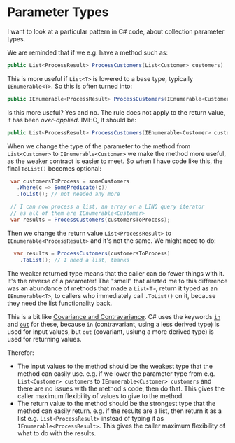 # Parameter Types

I want to look at a particular pattern in C# code, about collection parameter types.

We are reminded that if we e.g. have a method such as:

```csharp
public List<ProcessResult> ProcessCustomers(List<Customer> customers)
```

This is more useful if `List<T>` is lowered to a base type, typically `IEnumerable<T>`. So this is often turned into:

```csharp
public IEnumerable<ProcessResult> ProcessCustomers(IEnumerable<Customer> customers)
```

Is this more useful? Yes and no. The rule does not apply to the return value, it has been _over-applied_.  IMHO, It should be:

```csharp
public List<ProcessResult> ProcessCustomers(IEnumerable<Customer> customers)
```

When we change the type of the parameter to the method from `List<Customer>` to `IEnumerable<Customer>` we make the method more useful,
 as the weaker contract is easier to meet. So when I have code like this, the final `ToList()` becomes optional:

 ```csharp
  var customersToProcess = someCustomers
    .Where(c => SomePredicate(c))
    .ToList(); // not needed any more

  // I can now process a list, an array or a LINQ query iterator
  // as all of them are IEnumerable<Customer> 
  var results = ProcessCustomers(customersToProcess);
 ```

Then we change the return value  `List<ProcessResult>` to `IEnumerable<ProcessResult>` and it's not the same. We might need to do:

```csharp
  var results = ProcessCustomers(customersToProcess)
    .ToList(); // I need a list, thanks
```

The weaker returned type means that the caller can do fewer things with it. It's the reverse of a parameter!
The "smell" that alerted me to this difference was an abundance of methods that made a `List<T>`, return it typed as an `IEnumerable<T>`, to callers who immediately call `.ToList()` on it,
because they need the list functionality back.

This is a bit like [Covariance and Contravariance](https://docs.microsoft.com/en-us/dotnet/csharp/programming-guide/concepts/covariance-contravariance/).
C# uses the keywords [`in`](https://docs.microsoft.com/en-us/dotnet/csharp/language-reference/keywords/in-generic-modifier) and [`out`](https://docs.microsoft.com/en-us/dotnet/csharp/language-reference/keywords/out-generic-modifier) for these, because `in` (contravariant, using a less derived type) is used for input values, but  `out` (covariant, usiung a more derived type) is used for returning values.

Therefor:

* The input values to the method should be the weakest type that the method can easily use. e.g. if we lower the parameter type from e.g. `List<Customer> customers` to `IEnumerable<Customer> customers` and there are no issues with the method's code, then do that. This gives the caller maximum flexibility of values to give to the method.
* The return value to the method should be the strongest type that the method can easily return. e.g. if the results are a list, then return it as a list e.g. `List<ProcessResult>` instead of typing it as  `IEnumerable<ProcessResult>`. This gives the caller maximum flexibility of what to do with the results.
